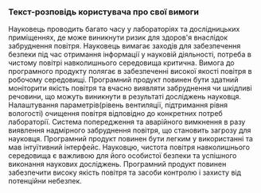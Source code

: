 ### Текст-розповідь користувача про свої вимоги

Науковець проводить багато часу у лабораторіях та дослідницьких приміщеннях, де може виникнути ризик для здоров'я внаслідок забруднення повітря.
Науковець вимагає заходів для забезпечення безпеки під час отримання інформації у науковій діяльності, потреба в чистому повітрі навколишнього середовища критична.
Вимога до програмного продукту полягає в забезпеченні високої якості повітря в робочому середовищі.
Програмний продукт повинен бути здатний моніторити якість повітря та вчасно виявляти забруднення чи шкідливі речовини, що можуть виникнути в результаті досліджень науковця.
Налаштування параметрів(рівень вентиляції, підтримання рівня вологості) очищення повітря відповідно до конкретних потреб лабораторії.
Система попередження та аварійного вимкнення в разу виявлення надмірного забруднення повітря, що становить загрозу для науковця.
Програмний продукт повинен бути легким у використанні та мав інтуїтивний інтерфейс.
Науковцю, чистота повітря навколишнього середовища є важливою для його особистої безпеки та успішного виконання наукових досліджень.
Програмний продукт повинен забезпечити високу якість повітря та засоби контролю і захисту від потенційни небезпек.